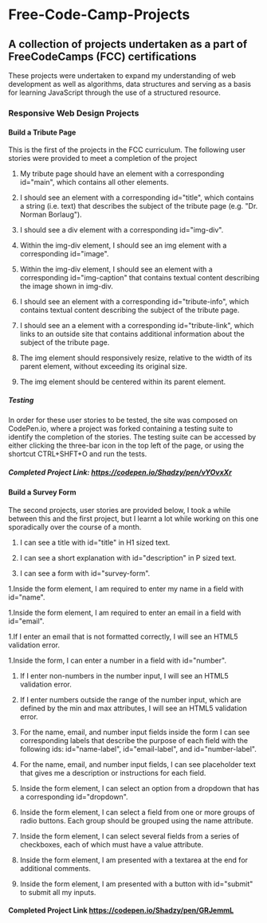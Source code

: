 # Free-Code-Camp-Projects

## A collection of projects undertaken as a part of FreeCodeCamps (FCC) certifications

These projects were undertaken to expand my understanding of web development as well as algorithms, data structures and serving as a basis for learning JavaScript through the use of a structured resource.

### Responsive Web Design Projects

#### Build a Tribute Page
This is the first of the projects in the FCC curriculum. The following user stories were provided to meet a completion of the project

1. My tribute page should have an element with a corresponding id="main", which contains all other elements.

1. I should see an element with a corresponding id="title", which contains a string (i.e. text) that describes the subject of the tribute page (e.g. "Dr. Norman Borlaug").

1. I should see a div element with a corresponding id="img-div".

1. Within the img-div element, I should see an img element with a corresponding id="image".

1. Within the img-div element, I should see an element with a corresponding id="img-caption" that contains textual content describing the image shown in img-div.

1. I should see an element with a corresponding id="tribute-info", which contains textual content describing the subject of the tribute page.

1. I should see an a element with a corresponding id="tribute-link", which links to an outside site that contains additional information about the subject of the tribute page.

1. The img element should responsively resize, relative to the width of its parent element, without exceeding its original size.
1. The img element should be centered within its parent element.

##### Testing
In order for these user stories to be tested, the site was composed on CodePen.io, where a project was forked containing a testing suite to identify the completion of the stories. The testing suite can be accessed by either clicking the three-bar icon in the top left of the page, or using the shortcut CTRL+SHFT+O and run the tests.

##### **__Completed Project Link: https://codepen.io/Shadzy/pen/vYOvxXr__**

#### Build a Survey Form
The second projects, user stories are provided below, I took a while between this and the first project, but I learnt a lot while working on this one sporadically over the course of a month.

1. I can see a title with id="title" in H1 sized text.

1. I can see a short explanation with id="description" in P sized text.

1. I can see a form with id="survey-form".

1.Inside the form element, I am required to enter my name in a field with id="name".

1.Inside the form element, I am required to enter an email in a field with id="email".

1.If I enter an email that is not formatted correctly, I will see an HTML5 validation error.

1.Inside the form, I can enter a number in a field with id="number".

1. If I enter non-numbers in the number input, I will see an HTML5 validation error.

1. If I enter numbers outside the range of the number input, which are defined by the min and max attributes, I will see an HTML5 validation error.

1. For the name, email, and number input fields inside the form I can see corresponding labels that describe the purpose of each field with the following ids: id="name-label", id="email-label", and id="number-label".

1. For the name, email, and number input fields, I can see placeholder text that gives me a description or instructions for each field.

1. Inside the form element, I can select an option from a dropdown that has a corresponding id="dropdown".

1. Inside the form element, I can select a field from one or more groups of radio buttons. Each group should be grouped using the name attribute.

1. Inside the form element, I can select several fields from a series of checkboxes, each of which must have a value attribute.

1. Inside the form element, I am presented with a textarea at the end for additional comments.

1. Inside the form element, I am presented with a button with id="submit" to submit all my inputs.

#### **__Completed Project Link https://codepen.io/Shadzy/pen/GRJemmL__**
